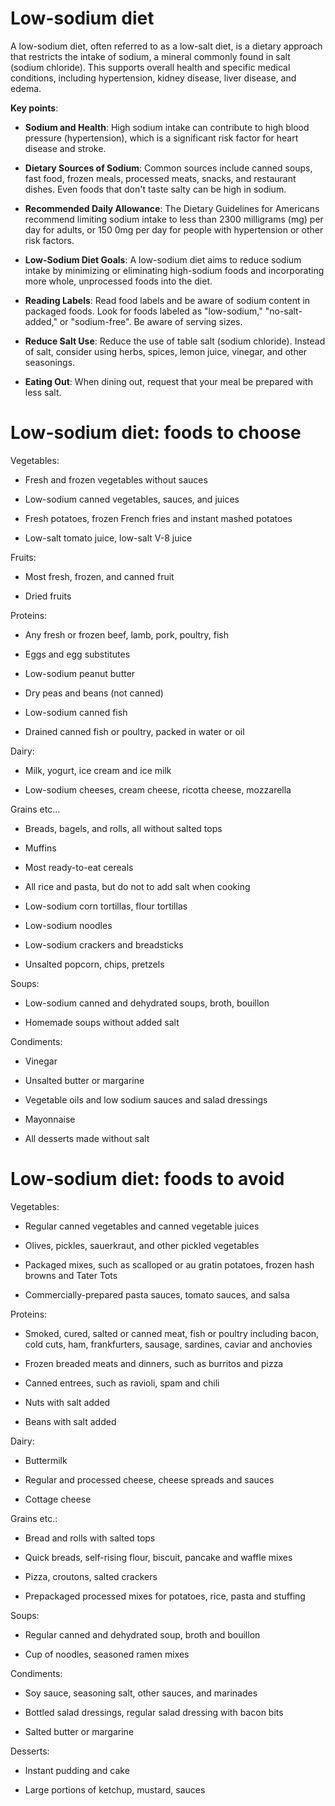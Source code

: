 # Low-sodium diet

A low-sodium diet, often referred to as a low-salt diet, is a dietary approach that restricts the intake of sodium, a mineral commonly found in salt (sodium chloride).  This supports overall health and specific medical conditions, including hypertension, kidney disease, liver disease, and edema.

**Key points**:

* **Sodium and Health**: High sodium intake can contribute to high blood pressure (hypertension), which is a significant risk factor for heart disease and stroke.

* **Dietary Sources of Sodium**: Common sources include canned soups, fast food, frozen meals, processed meats, snacks, and restaurant dishes. Even foods that don't taste salty can be high in sodium.

* **Recommended Daily Allowance**: The Dietary Guidelines for Americans recommend limiting sodium intake to less than 2300 milligrams (mg) per day for adults, or 150 0mg per day for people with hypertension or other risk factors.

* **Low-Sodium Diet Goals**: A low-sodium diet aims to reduce sodium intake by minimizing or eliminating high-sodium foods and incorporating more whole, unprocessed foods into the diet.

* **Reading Labels**: Read food labels and be aware of sodium content in packaged foods. Look for foods labeled as "low-sodium," "no-salt-added," or "sodium-free". Be aware of serving sizes.

* **Reduce Salt Use**: Reduce the use of table salt (sodium chloride). Instead of salt, consider using herbs, spices, lemon juice, vinegar, and other seasonings.

* **Eating Out**: When dining out, request that your meal be prepared with less salt.


# Low-sodium diet: foods to choose

Vegetables:

* Fresh and frozen vegetables without sauces

* Low-sodium canned vegetables, sauces, and juices

* Fresh potatoes, frozen French fries and instant mashed potatoes

* Low-salt tomato juice, low-salt V-8 juice

Fruits:

* Most fresh, frozen, and canned fruit

* Dried fruits

Proteins:

* Any fresh or frozen beef, lamb, pork, poultry, fish

* Eggs and egg substitutes

* Low-sodium peanut butter

* Dry peas and beans (not canned)

* Low-sodium canned fish

* Drained canned fish or poultry, packed in water or oil

Dairy:

* Milk, yogurt, ice cream and ice milk

* Low-sodium cheeses, cream cheese, ricotta cheese, mozzarella

Grains etc…

* Breads, bagels, and rolls, all without salted tops

* Muffins

* Most ready-to-eat cereals

* All rice and pasta, but do not to add salt when cooking

* Low-sodium corn tortillas, flour tortillas

* Low-sodium noodles

* Low-sodium crackers and breadsticks

* Unsalted popcorn, chips, pretzels

Soups:

* Low-sodium canned and dehydrated soups, broth, bouillon

* Homemade soups without added salt

Condiments:

* Vinegar

* Unsalted butter or margarine

* Vegetable oils and low sodium sauces and salad dressings

* Mayonnaise

* All desserts made without salt

# Low-sodium diet: foods to avoid

Vegetables:

* Regular canned vegetables and canned vegetable juices

* Olives, pickles, sauerkraut, and other pickled vegetables

* Packaged mixes, such as scalloped or au gratin potatoes, frozen hash browns and Tater Tots

* Commercially-prepared pasta sauces, tomato sauces, and salsa

Proteins:

* Smoked, cured, salted or canned meat, fish or poultry including bacon, cold cuts, ham, frankfurters, sausage, sardines, caviar and anchovies

* Frozen breaded meats and dinners, such as burritos and pizza

* Canned entrees, such as ravioli, spam and chili

* Nuts with salt added

* Beans with salt added

Dairy:

* Buttermilk

* Regular and processed cheese, cheese spreads and sauces

* Cottage cheese

Grains etc.:

* Bread and rolls with salted tops

* Quick breads, self-rising flour, biscuit, pancake and waffle mixes

* Pizza, croutons, salted crackers

* Prepackaged processed mixes for potatoes, rice, pasta and stuffing

Soups:

* Regular canned and dehydrated soup, broth and bouillon

* Cup of noodles, seasoned ramen mixes

Condiments:

* Soy sauce, seasoning salt, other sauces, and marinades

* Bottled salad dressings, regular salad dressing with bacon bits

* Salted butter or margarine

Desserts:

* Instant pudding and cake

* Large portions of ketchup, mustard, sauces
